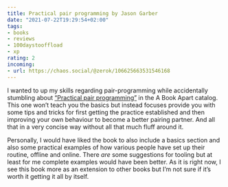 ```yaml
---
title: Practical pair programming by Jason Garber
date: "2021-07-22T19:29:54+02:00"
tags:
- books
- reviews
- 100daystooffload
- xp
rating: 2
incoming:
- url: https://chaos.social/@zerok/106625663531546168
---
```


I wanted to up my skills regarding pair-programming while accidentally stumbling about [“Practical pair programming”](https://abookapart.com/products/practical-pair-programming) in the A Book Apart catalog. This one won’t teach you the basics but instead focuses provide you with some tips and tricks for first getting the practice established and then improving your own behaviour to become a better pairing partner. And all that in a very concise way without all that much fluff around it.

Personally, I would have liked the book to also include a basics section and also some practical examples of how various people have set up their routine, offline and online. There *are* some suggestions for tooling but at least for me complete examples would have been better. As it is right now, I see this book more as an extension to other books but I’m not sure if it’s worth it getting it all by itself.

